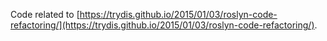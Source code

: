 Code related to [https://trydis.github.io/2015/01/03/roslyn-code-refactoring/](https://trydis.github.io/2015/01/03/roslyn-code-refactoring/).